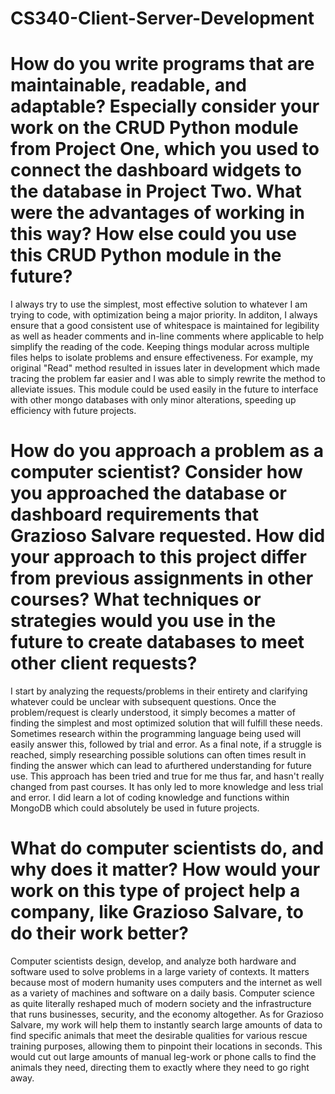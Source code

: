 # CS340-Client-Server-Development

# How do you write programs that are maintainable, readable, and adaptable? Especially consider your work on the CRUD Python module from Project One, which you used to connect the dashboard widgets to the database in Project Two. What were the advantages of working in this way? How else could you use this CRUD Python module in the future?

I always try to use the simplest, most effective solution to whatever I am trying to code, with optimization being a major priority. In additon, I always ensure that a good consistent use of whitespace is maintained for legibility as well as header comments and in-line comments where applicable to help simplify the reading of the code. Keeping things modular across multiple files helps to isolate problems and ensure effectiveness. For example, my original "Read" method resulted in issues later in development which made tracing the problem far easier and I was able to simply rewrite the method to alleviate issues. This module could be used easily in the future to interface with other mongo databases with only minor alterations, speeding up efficiency with future projects.

# How do you approach a problem as a computer scientist? Consider how you approached the database or dashboard requirements that Grazioso Salvare requested. How did your approach to this project differ from previous assignments in other courses? What techniques or strategies would you use in the future to create databases to meet other client requests?

I start by analyzing the requests/problems in their entirety and clarifying whatever could be unclear with subsequent questions. Once the problem/request is clearly understood, it simply becomes a matter of finding the simplest and most optimized solution that will fulfill these needs. Sometimes research within the programming language being used will easily answer this, followed by trial and error. As a final note, if a struggle is reached, simply researching possible solutions can often times result in finding the answer which can lead to afurthered understanding for future use. This approach has been tried and true for me thus far, and hasn't really changed from past courses. It has only led to more knowledge and less trial and error. I did learn a lot of coding knowledge and functions within MongoDB which could absolutely be used in future projects.

# What do computer scientists do, and why does it matter? How would your work on this type of project help a company, like Grazioso Salvare, to do their work better?

Computer scientists design, develop, and analyze both hardware and software used to solve problems in a large variety of contexts. It matters because most of modern humanity uses computers and the internet as well as a variety of machines and software on a daily basis. Computer science as quite literally reshaped much of modern society and the infrastructure that runs businesses, security, and the economy altogether. As for Grazioso Salvare, my work will help them to instantly search large amounts of data to find specific animals that meet the desirable qualities for various rescue training purposes, allowing them to pinpoint their locations in seconds. This would cut out large amounts of manual leg-work or phone calls to find the animals they need, directing them to exactly where they need to go right away.
